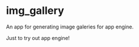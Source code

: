 img_gallery
===========


An app for generating image galeries for app engine.

Just to try out app engine!